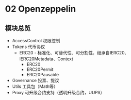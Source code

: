 # 02 Openzeppelin

## 模块总览
- AccessControl 权限控制
- Tokens  代币协议
  - ERC20 - 标准化、可替代性、可分割性，继承自IERC20、IERC20Metadata、Context
    - ERC20
    - ERC20Permit
    - ERC20Pausable
- Governance  投票、提议
- Utils 工具包（Math等）
- Proxy 可升级合约支持（透明升级合约，UUPS）
 
